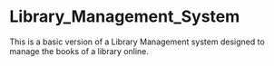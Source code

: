 # Library_Management_System
This is a basic version of a Library Management system designed to manage the books of a library online.

